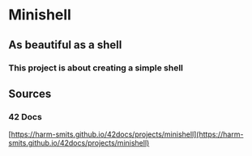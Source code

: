 # Minishell

## As beautiful as a shell

### This project is about creating a simple shell

## Sources

### 42 Docs

[https://harm-smits.github.io/42docs/projects/minishell](https://harm-smits.github.io/42docs/projects/minishell)
